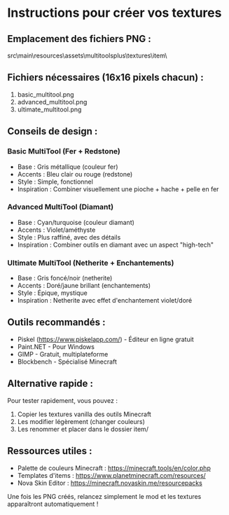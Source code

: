 # Instructions pour créer vos textures

## Emplacement des fichiers PNG :
src\main\resources\assets\multitoolsplus\textures\item\

## Fichiers nécessaires (16x16 pixels chacun) :
1. basic_multitool.png
2. advanced_multitool.png
3. ultimate_multitool.png

## Conseils de design :

### Basic MultiTool (Fer + Redstone)
- Base : Gris métallique (couleur fer)
- Accents : Bleu clair ou rouge (redstone)
- Style : Simple, fonctionnel
- Inspiration : Combiner visuellement une pioche + hache + pelle en fer

### Advanced MultiTool (Diamant)
- Base : Cyan/turquoise (couleur diamant)
- Accents : Violet/améthyste
- Style : Plus raffiné, avec des détails
- Inspiration : Combiner outils en diamant avec un aspect "high-tech"

### Ultimate MultiTool (Netherite + Enchantements)
- Base : Gris foncé/noir (netherite)
- Accents : Doré/jaune brillant (enchantements)
- Style : Épique, mystique
- Inspiration : Netherite avec effet d'enchantement violet/doré

## Outils recommandés :
- Piskel (https://www.piskelapp.com/) - Éditeur en ligne gratuit
- Paint.NET - Pour Windows
- GIMP - Gratuit, multiplateforme
- Blockbench - Spécialisé Minecraft

## Alternative rapide :
Pour tester rapidement, vous pouvez :
1. Copier les textures vanilla des outils Minecraft
2. Les modifier légèrement (changer couleurs)
3. Les renommer et placer dans le dossier item/

## Ressources utiles :
- Palette de couleurs Minecraft : https://minecraft.tools/en/color.php
- Templates d'items : https://www.planetminecraft.com/resources/
- Nova Skin Editor : https://minecraft.novaskin.me/resourcepacks

Une fois les PNG créés, relancez simplement le mod et les textures apparaîtront automatiquement !

